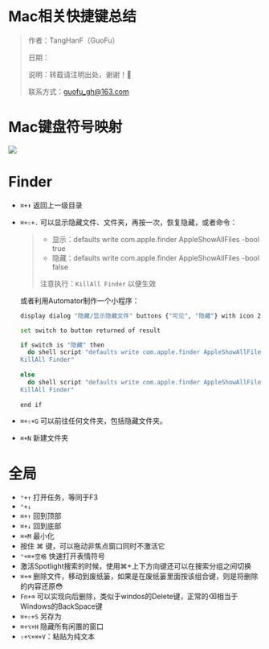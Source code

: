 # Mac相关快捷键总结

> 作者：TangHanF（GuoFu）
>
> 日期：
>
> 说明：转载请注明出处，谢谢！🤝
>
> 联系方式：guofu_gh@163.com

# Mac键盘符号映射

![](https://ws1.sinaimg.cn/large/006tNc79ly1fr4c4kxmrij30iq0plwgn.jpg)

# Finder

- `⌘+⬆` 返回上一级目录

- `⌘+⇧+.` 可以显示隐藏文件、文件夹，再按一次，恢复隐藏，或者命令：

  > - 显示：defaults write com.apple.finder AppleShowAllFiles -bool true
  > - 隐藏：defaults write com.apple.finder AppleShowAllFiles -bool false
  >
  > 注意执行：`KillAll Finder` 以便生效

  或者利用Automator制作一个小程序：

  ```bash
  display dialog "隐藏/显示隐藏文件" buttons {"可见", "隐藏"} with icon 2 with title "Switch to presentation mode" default button 1
  
  set switch to button returned of result
  
  if switch is "隐藏" then
  	do shell script "defaults write com.apple.finder AppleShowAllFiles -bool false;
  KillAll Finder"
  	
  else
  	do shell script "defaults write com.apple.finder AppleShowAllFiles -bool true;
  KillAll Finder"
  	
  end if
  ```

- `⌘+⇧+G` 可以前往任何文件夹，包括隐藏文件夹。

- `⌘+N` 新建文件夹

# 全局

- `⌃+↑` 打开任务，等同于F3
- `⌃+↓`
- `⌘+↑` 回到顶部
- `⌘+↓` 回到底部
- `⌘+M` 最小化
- 按住 ⌘ 键，可以拖动非焦点窗口同时不激活它
- `⌃+⌘+空格` 快速打开表情符号
- 激活Spotlight搜索的时候，使用⌘+上下方向键还可以在搜索分组之间切换
- `⌘+⌫` 删除文件，移动到废纸篓，如果是在废纸篓里面按该组合键，则是将删除的内容还原😳
- `Fn+⌫` 可以实现向后删除，类似于windos的Delete键，正常的⌫相当于Windows的BackSpace键
- `⌘+⇧+S` 另存为
- `⌘+⌥+H` 隐藏所有闲置的窗口
- `⇧+⌥+⌘+V`：粘贴为纯文本